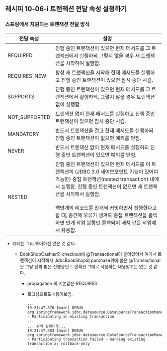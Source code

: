 ## 레시피 10-06-i 트랜잭션 전달 속성 설정하기

### 스프링에서 지원되는 트랜잭션 전달 방식

| 전달 속성     | 설명                                                         |
| ------------- | ------------------------------------------------------------ |
| REQUIRED      | 진행 중인 트랜잭션이 있으면 현재 메서드를 그 트랜잭션에서 실행하되 그렇지 않을 경우 새 트랜잭션을 시작하여 실행함. |
| REQUIRES_NEW  | 항상 새 트랜잭션을 시작해 현재 메서드를 실행하고 진행 중인 트랜잭션이 있으면 잠시 중단 시킴. |
| SUPPORTS      | 진행 중인 트랜잭션이 있으면 현재 메서드를 그 트랜잭션에서 실행하되, 그렇지 않을 경우 트랜잭션 없이 실행함. |
| NOT_SUPPORTED | 트랜잭션 없이 현재 메서드를 실행하고 진행 중인 트랜잭션이 있으면 잠시 중단 시킴. |
| MANDATORY     | 반드시 트랜잭션을 걸고 현재 메서드를 실행하되 진행 중인 트랜잭션이 없으면 예외를 던짐. |
| NEVER         | 반드시 트랜잭션 없이 현재 메서드를 실행하되 진행 중인 트랜잭션이 있으면 예외를 던짐. |
| NESTED        | 진행 중인 트랜잭션이 있으면 현재 메서드를 이 트랜잭션의 (JDBC 3.0 세이브포인트 기능이 있어야 가능한) 중첩 트랜잭션(nasted transaction) 내에서 실행함. 진행 중인 트랜잭션이 없으면 새 트랜잭션을 시작해서 실행함.<br /><br />백만개의 레코드를 만개씩 커밋하면서 진행한다고 할 때, 중간에 오류가 생겨도 중첩 트랜젝션을 롤백하면 만개 작업 분량만 롤백되어 배치 같은 작업에서 유용함. |



* 예제는 그리 특이하진 않은 것 같다.

  * BookShopCashier의 checkout에 @Transactional이 붙어있어서 여기서 트랜젝션이 시작해서 JdbcBookShop의 purchase위에 붙은 @Transactional은 그냥 전파 받은 진행중인 트랜젝션 그대로 사용하는 내용말고는 없는 것 같다.

    * propagation 의 기본값은 REQUIRED

    * 로그상으로도내용이보임.

      ```
      ...
      19:21:47.876 [main] DEBUG org.springframework.jdbc.datasource.DataSourceTransactionManager - Participating in existing transaction
      ...
      ... 쿼리 실패이후...
      19:21:47.983 [main] DEBUG org.springframework.jdbc.datasource.DataSourceTransactionManager - Participating transaction failed - marking existing transaction as rollback-only
      ```

      
